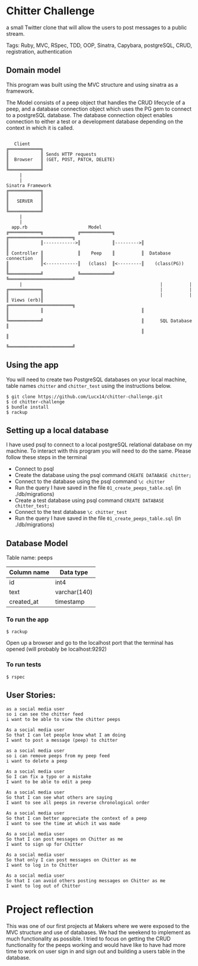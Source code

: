 Chitter Challenge
=================

 a small Twitter clone that will allow the users to post messages to a public stream.

 Tags: Ruby, MVC, RSpec, TDD, OOP, Sinatra, Capybara, postgreSQL, CRUD, registration, authentication

 ## Domain model

 This program was built using the MVC structure and using sinatra as a framework. 

 The Model consists of a peep object that handles the CRUD lifecycle of a peep, and a database connection object which uses the PG gem to connect to a postgreSQL database. The database connection object enables connection to either a test or a development database depending on the context in which it is called.

 ```

    Client
╔════════════╗  
║            ║ Sends HTTP requests
║  Browser   ║ (GET, POST, PATCH, DELETE)
║            ║
╚════════════╝
      |
      |
Sinatra Framework 
╔════════════╗
║            ║ 
║   SERVER   ║ 
║            ║
╚════════════╝
      |
      |
   app.rb                       Model
╔════════════╗             ╔════════════╗          ╔════════════════════════╗
║            ║------------>║            ║--------->║                        ║
║ Controller ║             ║    Peep    ║          ║  Database connection   ║
║            ║<------------║   (class)  ║<---------║    (class(PG))         ║
╚════════════╝             ╚════════════╝          ╚════════════════════════╝
      |                                                    |          |
╔════════════╗                                            |          |
║            ║                                            |          |
║ Views (erb)║                                     ╔════════════════════════╗
║            ║                                     ║                        ║
╚════════════╝                                     ║      SQL Database      ║
                                                    ║                        ║
                                                    ╚════════════════════════╝

```


## Using the app

You will need to create two PostgreSQL databases on your local machine, table names `chitter` and `chitter_test` using the instructions below.

```
$ git clone https://github.com/Lucx14/chitter-challenge.git
$ cd chitter-challenge
$ bundle install
$ rackup
```
## Setting up a local database

I have used psql to connect to a local postgreSQL relational database on my machine. To interact with this program you will need to do the same. Please follow these steps in the terminal

* Connect to psql
* Create the database using the psql command `CREATE DATABASE chitter;`
* Connect to the database using the psql command `\c chitter`
* Run the query I have saved in the file `01_create_peeps_table.sql` (in ./db/migrations)
* Create a test database using psql command `CREATE DATABASE chitter_test;`
* Connect to the test database `\c chitter_test`
* Run the query I have saved in the file `01_create_peeps_table.sql` (in ./db/migrations)



## Database Model

Table name: peeps

| Column name   |  Data type     |
| ------------- | -------------- |
| id            | int4           |
| text          | varchar(140)   |
| created_at    | timestamp      |



### To run the app

```
$ rackup
```
Open up a browser and go to the localhost port that the terminal has opened (will probably be localhost:9292)

### To run tests
```
$ rspec
```

User Stories:
-------

```
as a social media user
so i can see the chitter feed
i want to be able to view the chitter peeps

As a social media user
So that I can let people know what I am doing  
I want to post a message (peep) to chitter

as a social media user
so i can remove peeps from my peep feed
i want to delete a peep

As a social media user 
So I can fix a typo or a mistake
I want to be able to edit a peep

As a social media user
So that I can see what others are saying  
I want to see all peeps in reverse chronological order

As a social media user
So that I can better appreciate the context of a peep
I want to see the time at which it was made

As a social media user
So that I can post messages on Chitter as me
I want to sign up for Chitter

As a social media user
So that only I can post messages on Chitter as me
I want to log in to Chitter

As a social media user
So that I can avoid others posting messages on Chitter as me
I want to log out of Chitter
```

# Project reflection

This was one of our first projects at Makers where we were exposed to the MVC structure and use of databases. We had the weekend to implement as much functionality as possible. I tried to focus on getting the CRUD functionality for the peeps working and would have like to have had more time to work on user sign in and sign out and building a users table in the database.  

